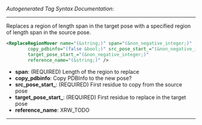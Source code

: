 <!-- THIS IS AN AUTOGENERATED FILE: Don't edit it directly, instead change the schema definition in the code itself. -->

_Autogenerated Tag Syntax Documentation:_

---
Replaces a region of length span in the target pose with a specified region of length span in the source pose.

```xml
<ReplaceRegionMover name="(&string;)" span="(&non_negative_integer;)"
        copy_pdbinfo="(false &bool;)" src_pose_start_="(&non_negative_integer;)"
        target_pose_start_="(&non_negative_integer;)"
        reference_name="(&string;)" />
```

-   **span**: (REQUIRED) Length of the region to replace
-   **copy_pdbinfo**: Copy PDBInfo to the new pose?
-   **src_pose_start_**: (REQUIRED) First residue to copy from the source pose
-   **target_pose_start_**: (REQUIRED) First residue to replace in the target pose
-   **reference_name**: XRW_TODO

---
